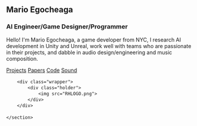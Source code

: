 <!DOCTYPE html>

<html lang="en" xmlns="http://www.w3.org/1999/xhtml">
<head>
    <meta charset="utf-8" />
    <title>Mario's Passport</title>
    <link href="style.css" rel="stylesheet">

</head>
<body>
    <section class="showcase">
        <div class="text">
            <h2>Mario Egocheaga</h2>
            <h3>AI Engineer/Game Designer/Programmer</h3>
            <p>Hello! I'm Mario Egocheaga, a game developer from NYC, I research AI development in Unity and Unreal, work well with teams who are passionate in their projects, and dabble in audio design/engineering and music composition.</p>
            <a href="Projects.html">Projects</a>
            <a href="Papers.html">Papers</a>
            <a href="Code.html">Code</a>
            <a href="Sound.html">Sound</a>
        </div>

        <div class="wrapper">
            <div class="holder">
                <img src="RHLOGO.png">
            </div>
        </div>

    </section>
</body>
</html>